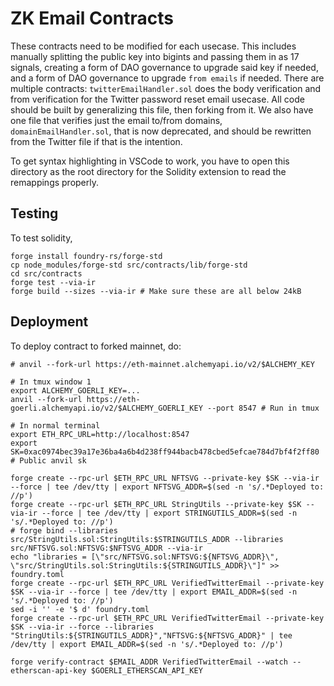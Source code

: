 # ZK Email Contracts

These contracts need to be modified for each usecase. This includes manually splitting the public key into bigints and passing them in as 17 signals, creating a form of DAO governance to upgrade said key if needed, and a form of DAO governance to upgrade `from emails` if needed. There are multiple contracts: `twitterEmailHandler.sol` does the body verification and from verification for the Twitter password reset email usecase. All code should be built by generalizing this file, then forking from it. We also have one file that verifies just the email to/from domains, `domainEmailHandler.sol`, that is now deprecated, and should be rewritten from the Twitter file if that is the intention.

To get syntax highlighting in VSCode to work, you have to open this directory as the root directory for the Solidity extension to read the remappings properly.

## Testing

To test solidity,

```
forge install foundry-rs/forge-std
cp node_modules/forge-std src/contracts/lib/forge-std
cd src/contracts
forge test --via-ir
forge build --sizes --via-ir # Make sure these are all below 24kB
```

## Deployment

To deploy contract to forked mainnet, do:

```
# anvil --fork-url https://eth-mainnet.alchemyapi.io/v2/$ALCHEMY_KEY

# In tmux window 1
export ALCHEMY_GOERLI_KEY=...
anvil --fork-url https://eth-goerli.alchemyapi.io/v2/$ALCHEMY_GOERLI_KEY --port 8547 # Run in tmux

# In normal terminal
export ETH_RPC_URL=http://localhost:8547
export SK=0xac0974bec39a17e36ba4a6b4d238ff944bacb478cbed5efcae784d7bf4f2ff80 # Public anvil sk

forge create --rpc-url $ETH_RPC_URL NFTSVG --private-key $SK --via-ir --force | tee /dev/tty | export NFTSVG_ADDR=$(sed -n 's/.*Deployed to: //p')
forge create --rpc-url $ETH_RPC_URL StringUtils --private-key $SK --via-ir --force | tee /dev/tty | export STRINGUTILS_ADDR=$(sed -n 's/.*Deployed to: //p')
# forge bind --libraries src/StringUtils.sol:StringUtils:$STRINGUTILS_ADDR --libraries src/NFTSVG.sol:NFTSVG:$NFTSVG_ADDR --via-ir
echo "libraries = [\"src/NFTSVG.sol:NFTSVG:${NFTSVG_ADDR}\", \"src/StringUtils.sol:StringUtils:${STRINGUTILS_ADDR}\"]" >> foundry.toml
forge create --rpc-url $ETH_RPC_URL VerifiedTwitterEmail --private-key $SK --via-ir --force | tee /dev/tty | export EMAIL_ADDR=$(sed -n 's/.*Deployed to: //p')
sed -i '' -e '$ d' foundry.toml
forge create --rpc-url $ETH_RPC_URL VerifiedTwitterEmail --private-key $SK --via-ir --force --libraries "StringUtils:${STRINGUTILS_ADDR}","NFTSVG:${NFTSVG_ADDR}" | tee /dev/tty | export EMAIL_ADDR=$(sed -n 's/.*Deployed to: //p')

forge verify-contract $EMAIL_ADDR VerifiedTwitterEmail --watch --etherscan-api-key $GOERLI_ETHERSCAN_API_KEY
```
